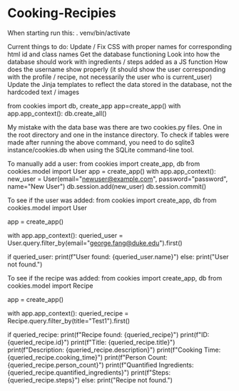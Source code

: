 # Cooking-Recipies

When starting run this:
. venv/bin/activate


Current things to do:
Update / Fix CSS with proper names for corresponding html id and class names
Get the database functioning
Look into how the database should work with ingredients / steps added as a JS function
How does the username show properly (it should show the user corresponding with the profile / recipe, not necessarily the
    user who is current_user)
Update the Jinja templates to reflect the data stored in the database, not the hardcoded text / images



from cookies import db, create_app
app=create_app()
with app.app_context():
    db.create_all()

My mistake with the data base was there are two cookies.py files. One in the root directory and one in the instance directory. To check if tables were made after running the above command, you need to do sqlite3 instance/cookies.db when using the SQLite command-line tool. 


To manually add a user:
from cookies import create_app, db
from cookies.model import User
app = create_app()
with app.app_context():
    new_user = User(email="newuser@example.com", password="password", name="New User")
    db.session.add(new_user)
    db.session.commit()

To see if the user was added:
from cookies import create_app, db
from cookies.model import User

app = create_app()

with app.app_context():
    queried_user = User.query.filter_by(email="george.fang@duke.edu").first()

if queried_user:
    print(f"User found: {queried_user.name}")
else:
    print("User not found.")


To see if the recipe was added:
from cookies import create_app, db
from cookies.model import Recipe

app = create_app()

with app.app_context():
    queried_recipe = Recipe.query.filter_by(title="Test1").first()

if queried_recipe:
    print(f"Recipe found: {queried_recipe}")
    print(f"ID: {queried_recipe.id}")
    print(f"Title: {queried_recipe.title}")
    print(f"Description: {queried_recipe.description}")
    print(f"Cooking Time: {queried_recipe.cooking_time}")
    print(f"Person Count: {queried_recipe.person_count}")
    print(f"Quantified Ingredients: {queried_recipe.quantified_ingredients}")
    print(f"Steps: {queried_recipe.steps}")
else:
    print("Recipe not found.")